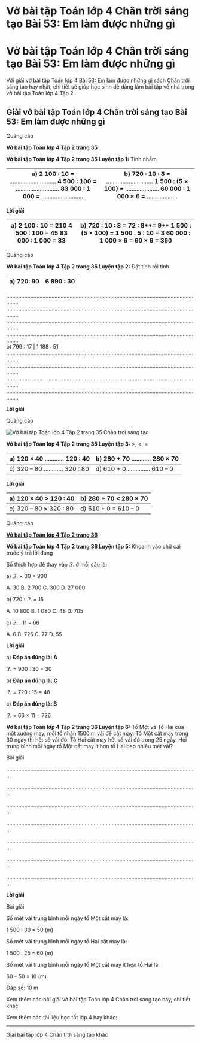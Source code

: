 # Vở bài tập Toán lớp 4 Chân trời sáng tạo Bài 53: Em làm được những gì

# Vở bài tập Toán lớp 4 Chân trời sáng tạo Bài 53: Em làm được những gì

Với giải vở bài tập Toán lớp 4 Bài 53: Em làm được những gì sách Chân trời sáng tạo hay nhất, chi tiết sẽ giúp học sinh dễ dàng làm bài tập về nhà trong vở bài tập Toán lớp 4 Tập 2.

## Giải vở bài tập Toán lớp 4 Chân trời sáng tạo Bài 53: Em làm được những gì

Quảng cáo

[**Vở bài tập Toán lớp 4 Tập 2 trang 35**](https://vietjack.com/vbt-toan-4-ct/vbt-toan-lop-4-tap-2-trang-35-chan-troi.jsp)

**Vở bài tập Toán lớp 4 Tập 2 trang 35 Luyện tập 1:** Tính nhẩm

a) 2 100 : 10 = ............................. 4 500 : 100 = ........................... 83 000 : 1 000 = .......................... |  b) 720 : 10 : 8 = ............................. 1 500 : (5 × 100) = ..................... 60 000 : 1 000 × 6 = ...................  
---|---  
  
**Lời giải**

a) 2 100 : 10 = **210** 4 500 : 100 = **45** 83 000 : 1 000 = **83** |  b) 720 : 10 : 8 = 72 : 8**= 9** 1 500 : (5 × 100) = 1 500 : 5 : 10 = 3 60 000 : 1 000 × 6 = 60 × 6 = 360  
---|---  
  
Quảng cáo

**Vở bài tập Toán lớp 4 Tập 2 trang 35 Luyện tập 2:** Đặt tính rồi tính

a) 720: 90  | 6 890 : 30  
---|---  
.................................................................................................................................... .................................................................................................................................... .................................................................................................................................... ....................................................................................................................................  
b) 799 : 17 | 1 188 : 51  
.................................................................................................................................... .................................................................................................................................... .................................................................................................................................... ....................................................................................................................................  
  
**Lời giải**

Quảng cáo

![Vở bài tập Toán lớp 4 Tập 2 trang 35 Chân trời sáng tạo](https://vietjack.com/vbt-toan-4-ct/images/vbt-toan-lop-4-tap-2-trang-35-chan-troi.PNG)

**Vở bài tập Toán lớp 4 Tập 2 trang 35 Luyện tập 3:** >, <, =

a) 120 × 40 ............ 120 : 40 |  b) 280 + 70 ............ 280 × 70  
---|---  
c) 320 – 80 ............ 320 : 80 |  d) 610 + 0 .............. 610 – 0  
  
**Lời giải**

a) 120 × 40 **>** 120 : 40 |  b) 280 + 70 < 280 × 70  
---|---  
c) 320 – 80 **>** 320 : 80 |  d) 610 + 0 = 610 – 0  
  
Quảng cáo

[**Vở bài tập Toán lớp 4 Tập 2 trang 36**](https://vietjack.com/vbt-toan-4-ct/vbt-toan-lop-4-tap-2-trang-36-chan-troi.jsp)

**Vở bài tập Toán lớp 4 Tập 2 trang 36 Luyện tập 5:** Khoanh vào chữ cái trước ý trả lời đúng

Số thích hợp để thay vào .?. ở mỗi câu là:

a) .?. × 30 = 900

A. 30 B. 2 700 C. 300 D. 27 000

b) 720 : .?. = 15

A. 10 800 B. 1 080 C. 48 D. 705

c) .?. : 11 = 66

A. 6 B. 726 C. 77 D. 55

**Lời giải**

a) **Đáp án đúng là: A**

.?. = 900 : 30 = 30

b) **Đáp án đúng là: C**

.?. = 720 : 15 = 48

c) **Đáp án đúng là: B**

.?. = 66 × 11 = 726

**Vở bài tập Toán lớp 4 Tập 2 trang 36 Luyện tập 6:** Tổ Một và Tổ Hai của một xưởng may, mỗi tổ nhận 1500 m vải để cắt may. Tổ Một cắt may trong 30 ngày thì hết số vải đó. Tổ Hai cắt may hết số vải đó trong 25 ngày. Hỏi trung bình mỗi ngày tổ Một cắt may ít hơn tổ Hai bao nhiêu mét vải?

Bài giải

...............................................................................................................................

...............................................................................................................................

...............................................................................................................................

...............................................................................................................................

...............................................................................................................................

...............................................................................................................................

...............................................................................................................................

**Lời giải**

Bài giải

Số mét vải trung bình mỗi ngày tổ Một cắt may là:

1 500 : 30 = 50 (m)

Số mét vải trung bình mỗi ngày tổ Hai cắt may là: 

1 500 : 25 = 60 (m)

Số mét vải trung bình mỗi ngày tổ Một cắt may ít hơn tổ Hai là:

60 – 50 = 10 (m)

Đáp số: 10 m

Xem thêm các bài giải vở bài tập Toán lớp 4 Chân trời sáng tạo hay, chi tiết khác:

Xem thêm các tài liệu học tốt lớp 4 hay khác:

* * *

Giải bài tập lớp 4 Chân trời sáng tạo khác
